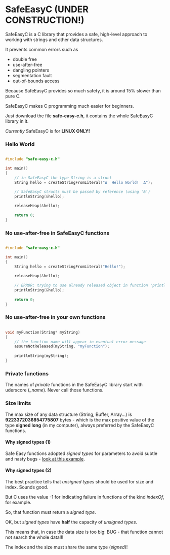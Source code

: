 # SafeEasyC (UNDER CONSTRUCTION!)

SafeEasyC is a C library that provides a safe, high-level approach to working with strings and other data structures. 

It prevents common errors such as
- double free
- use-after-free
- dangling pointers
- segmentation fault
- out-of-bounds access
<!-- - using a non-initialized variable -->

Because SafeEasyC provides so much safety, it is around 15% slower than pure C.

SafeEasyC makes C programming much easier for beginners.

Just download the file **safe-easy-c.h**, it contains the whole SafeEasyC library in it.

*Currently* SafeEasyC is for **LINUX ONLY!**

### Hello World

~~~ C

#include "safe-easy-c.h"

int main()
{
    // in SafeEasyC the type String is a struct
    String hello = createStringFromLiteral("∆  Hello World!  ∆"); 
    
    // SafeEasyC structs must be passed by reference (using '&')
    printlnString(&hello); 

    releaseHeap(&hello);
    
    return 0;
}
~~~ 

### No use-after-free in SafeEasyC functions

~~~ C

#include "safe-easy-c.h"

int main()
{
    String hello = createStringFromLiteral("Hello!");
       
    releaseHeap(&hello);
    
    // ERROR: trying to use already released object in function 'printlnString'
    printlnString(&hello);
    
    return 0;
}
~~~


### No use-after-free in your own functions

~~~ C

void myFunction(String* myString)
{
    // the function name will appear in eventual error message
    assureNotReleased(myString, "myFunction");
       
    printlnString(myString);
}
~~~ 

### Private functions

The names of *private* functions in the SafeEasyC library start with uderscore (*_name*). Never call those functions.

### Size limits

The max size of any data structure (String, Buffer, Array...) is **9223372036854775807** bytes - which is the max positive value of the type **signed long** (in my computer), always preferred by the SafeEasyC functions.

#### Why signed types (1)

Safe Easy functions adopted *signed types* for parameters to avoid subtle and nasty bugs - [look at this example](examples/why-signed-parameters.c).

#### Why signed types (2)

The best practice tells that *unsigned types* should be used for size and index. Sounds good. 

But C uses the value -1 for indicating failure in functions of the kind *indexOf*, for example. 

So, that function must return a *signed type*. 

OK, but *signed types* have **half** the capacity of *unsigned types*. 

This means that, in case the data size is too big: BUG - that function cannot not search the whole data!!!

The index and the size must share the same type (*signed*)! 




<!-- At the moment the library is comprehensive enough to solve all the puzzles of the Advent of Code. -->


